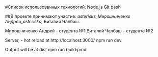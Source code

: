 #Список использованных технологий:
Node.js
Git bash

##В проекте принимают участие: 
_asterisks_Мирошниченко Андрей_asterisks_;
Виталий Чалбаш.

Мирошниченко Андрей - студента №1
Виталий Чалбаш - студента №2

Server, - hot reload at  http://localhost:3000/
npm run dev

Output will be at dist
npm run build:prod